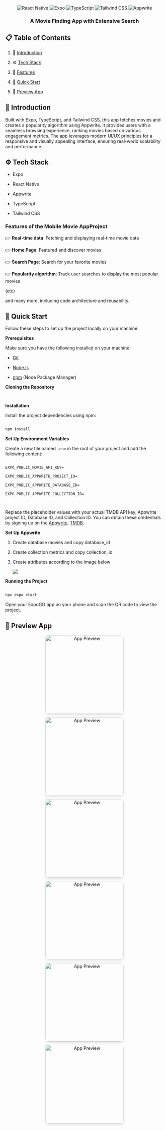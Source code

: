 <div align="center">
  <div>
    <img src="https://img.shields.io/badge/-React_Native-black?style=for-the-badge&logoColor=white&logo=react&color=61DAFB" alt="React Native" />
    <img src="https://img.shields.io/badge/-Expo-black?style=for-the-badge&logoColor=white&logo=expo&color=000020" alt="Expo" />
    <img src="https://img.shields.io/badge/-TypeScript-black?style=for-the-badge&logoColor=white&logo=typescript&color=3178C6" alt="TypeScript" />
    <img src="https://img.shields.io/badge/-Tailwind_CSS-black?style=for-the-badge&logoColor=white&logo=tailwindcss&color=06B6D4" alt="Tailwind CSS" />
    <img src="https://img.shields.io/badge/-Appwrite-black?style=for-the-badge&logoColor=white&logo=appwrite&color=F02E65" alt="Appwrite" />
  </div>

  <h3 align="center">A Movie Finding App with Extensive Search</h3>
</div>

## 📋 <a name="table">Table of Contents</a>

1. 🤖 [Introduction](#introduction)

2. ⚙️ [Tech Stack](#tech-stack)

3. 🔋 [Features](#features)

4. 🤸 [Quick Start](#quick-start)

5. 📱 [Preview App](#preview)

## <a name="introduction">🤖 Introduction</a>

Built with Expo, TypeScript, and Tailwind CSS, this app fetches movies and creates a popularity algorithm using Appwrite. It provides users with a seamless browsing experience, ranking movies based on various engagement metrics. The app leverages modern UI/UX principles for a responsive and visually appealing interface, ensuring real-world scalability and performance.

## <a name="tech-stack">⚙️ Tech Stack</a>

- Expo

- React Native

- Appwrite

- TypeScript

- Tailwind CSS

### Features of the Mobile Movie AppProject

👉 **Real-time data**: Fetching and displaying real-time movie data

👉 **Home Page**: Featured and discover movies

👉 **Search Page**: Search for your favorite movies

👉 **Popularity algorithm**: Track user searches to display the most popular movies

(etc)

and many more, including code architecture and reusability.

## <a name="quick-start">🤸 Quick Start</a>

Follow these steps to set up the project locally on your machine.

**Prerequisites**

Make sure you have the following installed on your machine:

- [Git](https://git-scm.com/)

- [Node.js](https://nodejs.org/en)

- [npm](https://www.npmjs.com/) (Node Package Manager)

**Cloning the Repository**

```bash



```

**Installation**

Install the project dependencies using npm:

```bash

npm install

```

**Set Up Environment Variables**

Create a new file named `.env` in the root of your project and add the following content:

```env

EXPO_PUBLIC_MOVIE_API_KEY=

EXPO_PUBLIC_APPWRITE_PROJECT_ID=

EXPO_PUBLIC_APPWRITE_DATABASE_ID=

EXPO_PUBLIC_APPWRITE_COLLECTION_ID=



```

Replace the placeholder values with your actual TMDB API key, Appwrite project ID, Database ID, and Collection ID. You can obtain these credentials by signing up on the [Appwrite](https://cloud.appwrite.io/console/login), [TMDB](https://www.themoviedb.org/login).

**Set Up Appwrite**

1. Create database movies and copy database_id
2. Create collection metrics and copy collection_id
3. Create attributes according to the image below

   <img src="assets/images/attribute_appwirte.jpg" />

**Running the Project**

```bash

npx expo start

```

Open your ExpoGO app on your phone and scan the QR code to view the project.

## <a name="preview">📱 Preview App</a>

<div align="center" style="display: flex; flex-wrap: wrap; gap: 10px; justify-content: center;">
    <img src="assets/images/img_preview.jpg" width="250" style="border-radius: 10px; box-shadow: 0 4px 6px rgba(0, 0, 0, 0.1);" alt="App Preview" />
    <img src="assets/images/img_preview1.jpg" width="250" style="border-radius: 10px; box-shadow: 0 4px 6px rgba(0, 0, 0, 0.1);" alt="App Preview" />
    <img src="assets/images/img_preview2.jpg" width="250" style="border-radius: 10px; box-shadow: 0 4px 6px rgba(0, 0, 0, 0.1);" alt="App Preview" />
    <img src="assets/images/img_preview3.jpg" width="250" style="border-radius: 10px; box-shadow: 0 4px 6px rgba(0, 0, 0, 0.1);" alt="App Preview" />
    <img src="assets/images/img_preview4.jpg" width="250" style="border-radius: 10px; box-shadow: 0 4px 6px rgba(0, 0, 0, 0.1);" alt="App Preview" />
    <img src="assets/images/img_preview5.jpg" width="250" style="border-radius: 10px; box-shadow: 0 4px 6px rgba(0, 0, 0, 0.1);" alt="App Preview" />
</div>
